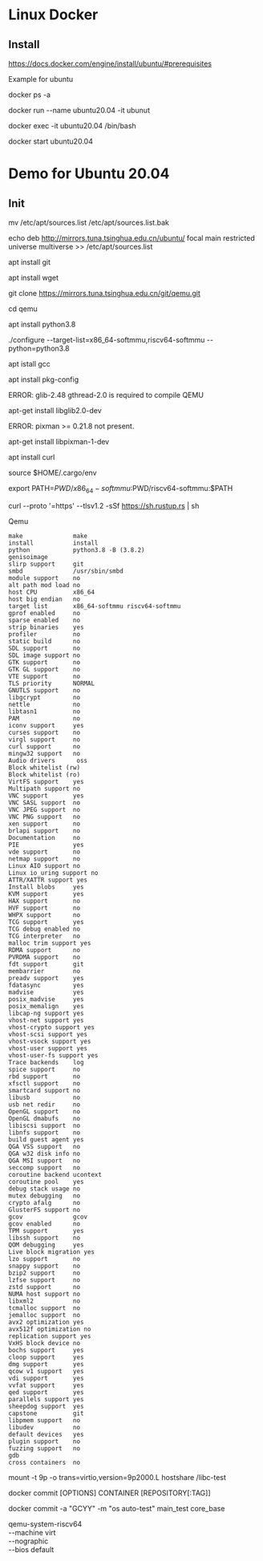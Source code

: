 # Linux Docker

## Install 

https://docs.docker.com/engine/install/ubuntu/#prerequisites

Example for ubuntu

docker ps -a

docker run --name ubuntu20.04 -it ubunut 

docker exec -it ubuntu20.04 /bin/bash

docker start ubuntu20.04



# Demo for Ubuntu 20.04
## Init

mv /etc/apt/sources.list /etc/apt/sources.list.bak

echo deb http://mirrors.tuna.tsinghua.edu.cn/ubuntu/ focal main restricted universe multiverse >> /etc/apt/sources.list

apt install git 

apt install wget

git clone https://mirrors.tuna.tsinghua.edu.cn/git/qemu.git


cd qemu


apt install python3.8

./configure --target-list=x86_64-softmmu,riscv64-softmmu --python=python3.8


apt istall gcc


apt install pkg-config


ERROR: glib-2.48 gthread-2.0 is required to compile QEMU

apt-get install libglib2.0-dev


ERROR: pixman >= 0.21.8 not present.

apt-get install libpixman-1-dev

apt install curl


source $HOME/.cargo/env


export PATH=$PWD/x86_64-softmmu:$PWD/riscv64-softmmu:$PATH


curl --proto '=https' --tlsv1.2 -sSf https://sh.rustup.rs | sh





Qemu 

```
make              make
install           install
python            python3.8 -B (3.8.2)
genisoimage       
slirp support     git 
smbd              /usr/sbin/smbd
module support    no
alt path mod load no
host CPU          x86_64
host big endian   no
target list       x86_64-softmmu riscv64-softmmu
gprof enabled     no
sparse enabled    no
strip binaries    yes
profiler          no
static build      no
SDL support       no 
SDL image support no
GTK support       no 
GTK GL support    no
VTE support       no 
TLS priority      NORMAL
GNUTLS support    no
libgcrypt         no
nettle            no 
libtasn1          no
PAM               no
iconv support     yes
curses support    no
virgl support     no 
curl support      no
mingw32 support   no
Audio drivers      oss
Block whitelist (rw) 
Block whitelist (ro) 
VirtFS support    yes
Multipath support no
VNC support       yes
VNC SASL support  no
VNC JPEG support  no
VNC PNG support   no
xen support       no
brlapi support    no
Documentation     no
PIE               yes
vde support       no
netmap support    no
Linux AIO support no
Linux io_uring support no
ATTR/XATTR support yes
Install blobs     yes
KVM support       yes
HAX support       no
HVF support       no
WHPX support      no
TCG support       yes
TCG debug enabled no
TCG interpreter   no
malloc trim support yes
RDMA support      no
PVRDMA support    no
fdt support       git
membarrier        no
preadv support    yes
fdatasync         yes
madvise           yes
posix_madvise     yes
posix_memalign    yes
libcap-ng support yes
vhost-net support yes
vhost-crypto support yes
vhost-scsi support yes
vhost-vsock support yes
vhost-user support yes
vhost-user-fs support yes
Trace backends    log
spice support     no 
rbd support       no
xfsctl support    no
smartcard support no
libusb            no
usb net redir     no
OpenGL support    no
OpenGL dmabufs    no
libiscsi support  no
libnfs support    no
build guest agent yes
QGA VSS support   no
QGA w32 disk info no
QGA MSI support   no
seccomp support   no
coroutine backend ucontext
coroutine pool    yes
debug stack usage no
mutex debugging   no
crypto afalg      no
GlusterFS support no
gcov              gcov
gcov enabled      no
TPM support       yes
libssh support    no
QOM debugging     yes
Live block migration yes
lzo support       no
snappy support    no
bzip2 support     no
lzfse support     no
zstd support      no
NUMA host support no
libxml2           no
tcmalloc support  no
jemalloc support  no
avx2 optimization yes
avx512f optimization no
replication support yes
VxHS block device no
bochs support     yes
cloop support     yes
dmg support       yes
qcow v1 support   yes
vdi support       yes
vvfat support     yes
qed support       yes
parallels support yes
sheepdog support  yes
capstone          git
libpmem support   no
libudev           no
default devices   yes
plugin support    no
fuzzing support   no
gdb               
cross containers  no
```


mount -t 9p -o trans=virtio,version=9p2000.L hostshare /libc-test




docker commit [OPTIONS] CONTAINER [REPOSITORY[:TAG]]

docker commit -a "GCYY" -m "os auto-test" main_test core_base


qemu-system-riscv64 \
  --machine virt \
  --nographic \
  --bios default